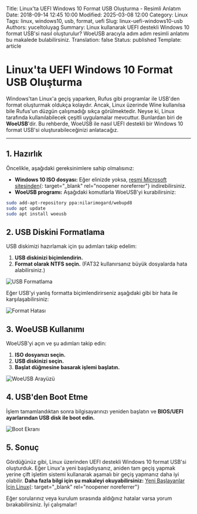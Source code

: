 Title: Linux'ta UEFI Windows 10 Format USB Oluşturma - Resimli Anlatım
Date: 2018-09-14 12:45 10:00
Modified: 2025-03-08 12:00
Category: Linux
Tags: linux, windows10, usb, format, uefi
Slug: linux-uefi-windows10-usb
Authors: yuceltoluyag
Summary: Linux kullanarak UEFI destekli Windows 10 format USB'si nasıl oluşturulur? WoeUSB aracıyla adım adım resimli anlatımı bu makalede bulabilirsiniz.
Translation: false
Status: published
Template: article

# Linux'ta UEFI Windows 10 Format USB Oluşturma

Windows'tan Linux'a geçiş yaparken, Rufus gibi programlar ile USB'den format oluşturmak oldukça kolaydır. Ancak, Linux üzerinde Wine kullanılsa bile Rufus'un düzgün çalışmadığı sıkça görülmektedir. Neyse ki, Linux tarafında kullanılabilecek çeşitli uygulamalar mevcuttur. Bunlardan biri de **WoeUSB**'dir. Bu rehberde, WoeUSB ile nasıl UEFI destekli bir Windows 10 format USB'si oluşturabileceğinizi anlatacağız.

---

## 1. Hazırlık

Öncelikle, aşağıdaki gereksinimlere sahip olmalısınız:

- **Windows 10 ISO dosyası:** Eğer elinizde yoksa, [resmi Microsoft sitesinden](https://www.microsoft.com/tr-tr/software-download/windows10){: target="_blank" rel="noopener noreferrer"} indirebilirsiniz.
- **WoeUSB programı:** Aşağıdaki komutlarla WoeUSB'yi kurabilirsiniz:

```bash
sudo add-apt-repository ppa:nilarimogard/webupd8
sudo apt update
sudo apt install woeusb
```

## 2. USB Diskini Formatlama

USB diskimizi hazırlamak için şu adımları takip edelim:

1. **USB diskinizi biçimlendirin.**
2. **Format olarak NTFS seçin.** (FAT32 kullanırsanız büyük dosyalarda hata alabilirsiniz.)

![USB Formatlama](/images/linux_windows10_uefi_format.webp)

Eğer USB'yi yanlış formatta biçimlendirirseniz aşağıdaki gibi bir hata ile karşılaşabilirsiniz:

![Format Hatası](/images/linux_windows10_uefi_format_error.webp)

## 3. WoeUSB Kullanımı

WoeUSB'yi açın ve şu adımları takip edin:

1. **ISO dosyanızı seçin.**
2. **USB diskinizi seçin.**
3. **Başlat düğmesine basarak işlemi başlatın.**

![WoeUSB Arayüzü](/images/linux_windows10_uefi_disk.webp)

## 4. USB'den Boot Etme

İşlem tamamlandıktan sonra bilgisayarınızı yeniden başlatın ve **BIOS/UEFI ayarlarından USB disk ile boot edin.**

![Boot Ekranı](/images/linux_windows10_uefi_boot.webp)

## 5. Sonuç

Gördüğünüz gibi, Linux üzerinden UEFI destekli Windows 10 format USB'si oluşturduk. Eğer Linux'a yeni başladıysanız, aniden tam geçiş yapmak yerine çift işletim sistemi kullanarak aşamalı bir geçiş yapmanız daha iyi olabilir. **Daha fazla bilgi için şu makaleyi okuyabilirsiniz:** [Yeni Başlayanlar İçin Linux](/yeni-baslayanlar-linux-surumu/){: target="_blank" rel="noopener noreferrer"}

Eğer sorularınız veya kurulum sırasında aldığınız hatalar varsa yorum bırakabilirsiniz. İyi çalışmalar!

